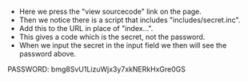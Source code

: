 - Here we press the "view sourcecode" link on the page.
- Then we notice there is a script that includes "includes/secret.inc".
- Add this to the URL in place of "index...".
- This gives a code which is the secret, not the password.
- When we input the secret in the input field we then will see the password above.

PASSWORD: bmg8SvU1LizuWjx3y7xkNERkHxGre0GS
